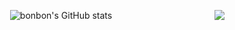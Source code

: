
<div align="center">
  
  <img align="right" src="https://github-readme-stats.vercel.app/api/top-langs/?username=Bonbon315&theme=dracula&exclude_repo=Computer-Science-Engineering&layout=compact&langs_count=10"/>

 
![bonbon's GitHub stats](https://github-readme-stats.vercel.app/api?username=Bonbon315&theme=dark&show_icons=true)
 
</div>
